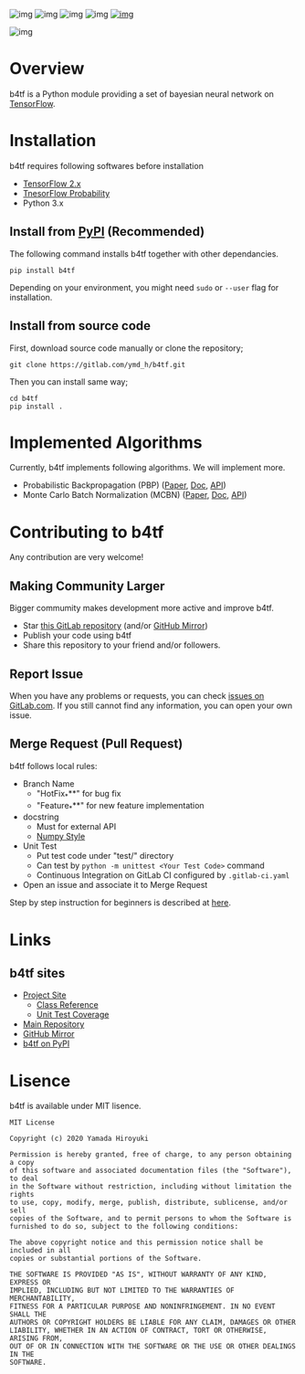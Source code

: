 ![img](https://img.shields.io/gitlab/pipeline/ymd_h/b4tf.svg)
![img](https://img.shields.io/pypi/v/b4tf.svg)
![img](https://img.shields.io/pypi/l/b4tf.svg)
![img](https://img.shields.io/pypi/status/b4tf.svg)
[![img](https://gitlab.com/ymd_h/b4tf/badges/master/coverage.svg)](https://ymd_h.gitlab.io/b4tf/coverage/)

![img](./site/static/images/logo.png)


# Overview

b4tf is a Python module providing a set of bayesian neural network on
[TensorFlow](https://www.tensorflow.org/).


# Installation

b4tf requires following softwares before installation

-   [TensorFlow 2.x](https://www.tensorflow.org/)
-   [TnesorFlow Probability](https://www.tensorflow.org/probability)
-   Python 3.x


## Install from [PyPI](https://pypi.org/) (Recommended)

The following command installs b4tf together with other dependancies.

    pip install b4tf

Depending on your environment, you might need `sudo` or `--user` flag
for installation.


## Install from source code

First, download source code manually or clone the repository;

    git clone https://gitlab.com/ymd_h/b4tf.git

Then you can install same way;

    cd b4tf
    pip install .


# Implemented Algorithms

Currently, b4tf implements following algorithms. We will implement
more.

-   Probabilistic Backpropagation (PBP) ([Paper](https://arxiv.org/abs/1502.05336), [Doc](https://ymd_h.gitlab.io/b4tf/algorithms/pbp), [API](https://ymd_h.gitlab.io/b4tf/api/b4tf.models.pbp.html#b4tf.models.pbp.PBP))
-   Monte Carlo Batch Normalization (MCBN) ([Paper](https://arxiv.org/abs/1802.06455), [Doc](https://ymd_h.gitlab.io/b4tf/algorithms/mcbn/), [API](https://ymd_h.gitlab.io/b4tf/api/b4tf.models.mcbn.html#b4tf.models.mcbn.MCBN))


# Contributing to b4tf

Any contribution are very welcome!


## Making Community Larger

Bigger commumity makes development more active and improve b4tf.

-   Star [this GitLab repository](https://gitlab.com/ymd_h/b4tf) (and/or [GitHub Mirror](https://github.com/ymd-h/b4tf))
-   Publish your code using b4tf
-   Share this repository to your friend and/or followers.


## Report Issue

When you have any problems or requests, you can check [issues on GitLab.com](https://gitlab.com/ymd_h/b4tf/issues).
If you still cannot find any information, you can open your own issue.


## Merge Request (Pull Request)

b4tf follows local rules:

-   Branch Name
    -   "HotFix<sub>\*</sub>\*\*" for bug fix
    -   "Feature<sub>\*</sub>\*\*" for new feature implementation
-   docstring
    -   Must for external API
    -   [Numpy Style](https://numpydoc.readthedocs.io/en/latest/format.html)
-   Unit Test
    -   Put test code under "test/" directory
    -   Can test by `python -m unittest <Your Test Code>` command
    -   Continuous Integration on GitLab CI configured by `.gitlab-ci.yaml`
-   Open an issue and associate it to Merge Request

Step by step instruction for beginners is described at [here](https://ymd_h.gitlab.io/b4tf/contributing/merge_request).


# Links


## b4tf sites

-   [Project Site](https://ymd_h.gitlab.io/b4tf/)
    -   [Class Reference](https://ymd_h.gitlab.io/b4tf/api/)
    -   [Unit Test Coverage](https://ymd_h.gitlab.io/b4tf/coverage/)
-   [Main Repository](https://gitlab.com/ymd_h/b4tf)
-   [GitHub Mirror](https://github.com/ymd-h/b4tf)
-   [b4tf on PyPI](https://pypi.org/project/b4tf/)


# Lisence

b4tf is available under MIT lisence.

    MIT License
    
    Copyright (c) 2020 Yamada Hiroyuki
    
    Permission is hereby granted, free of charge, to any person obtaining a copy
    of this software and associated documentation files (the "Software"), to deal
    in the Software without restriction, including without limitation the rights
    to use, copy, modify, merge, publish, distribute, sublicense, and/or sell
    copies of the Software, and to permit persons to whom the Software is
    furnished to do so, subject to the following conditions:
    
    The above copyright notice and this permission notice shall be included in all
    copies or substantial portions of the Software.
    
    THE SOFTWARE IS PROVIDED "AS IS", WITHOUT WARRANTY OF ANY KIND, EXPRESS OR
    IMPLIED, INCLUDING BUT NOT LIMITED TO THE WARRANTIES OF MERCHANTABILITY,
    FITNESS FOR A PARTICULAR PURPOSE AND NONINFRINGEMENT. IN NO EVENT SHALL THE
    AUTHORS OR COPYRIGHT HOLDERS BE LIABLE FOR ANY CLAIM, DAMAGES OR OTHER
    LIABILITY, WHETHER IN AN ACTION OF CONTRACT, TORT OR OTHERWISE, ARISING FROM,
    OUT OF OR IN CONNECTION WITH THE SOFTWARE OR THE USE OR OTHER DEALINGS IN THE
    SOFTWARE.

